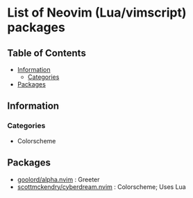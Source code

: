 # List of Neovim (Lua/vimscript) packages

## Table of Contents
- [Information](#information)
    - [Categories](#categories)
- [Packages](#packages)

## Information
### Categories
+ Colorscheme

## Packages
+ [goolord/alpha.nvim](https://github.com/goolord/alpha-nvim) : Greeter
+ [scottmckendry/cyberdream.nvim](https://github.com/scottmckendry/cyberdream.nvim) : Colorscheme; Uses Lua
